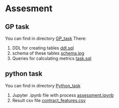 # Assesment

## GP task

You can find in directory [GP_task](./GP_task/)
There:
1. DDL for creating tables [ddl.sql](./GP_task/ddl.sql)
2. schema of these tables [schema.jpg](./GP_task/schema.JPG)
3. Queries for calculating metrics [task.sql](./GP_task/task.sql)

## python task

You can find in directory [Python_task](./Python_task/)
1. Jupyter .ipynb file with process [assessment.ipynb](./Python_task/assessment.ipynb)
2. Result csv file [contract_features.csv](./Python_task/contract_features.csv)